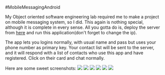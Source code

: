 #MobileMessagingAndroid

My Object oriented software engineering lab required me to make a project
on mobile messaging system, so I did. This again is nothing special,
although it is complete in every sense. All you gotta do is, deploy the server
from [here](https://github.com/iostreamer-X/MobileMessagingServer) and
run this application(don't forget to change the ip).

The app lets you logins normally, with usual name and pass but uses your phone number as primary key.
Your contact list will be sent to the server, and it will respond with a list of contacts who use this app
and have registered. Click on their card and chat normally.

Here are some sweet screenshots:
![](https://raw.githubusercontent.com/iostreamer-X/MobileMessagingServer/master/assets/1.jpg)
![](https://raw.githubusercontent.com/iostreamer-X/MobileMessagingServer/master/assets/2.jpg)
![](https://raw.githubusercontent.com/iostreamer-X/MobileMessagingServer/master/assets/3.jpg)
![](https://raw.githubusercontent.com/iostreamer-X/MobileMessagingServer/master/assets/4.jpg)
![](https://raw.githubusercontent.com/iostreamer-X/MobileMessagingServer/master/assets/5.jpg)
![](https://raw.githubusercontent.com/iostreamer-X/MobileMessagingServer/master/assets/6.jpg)
